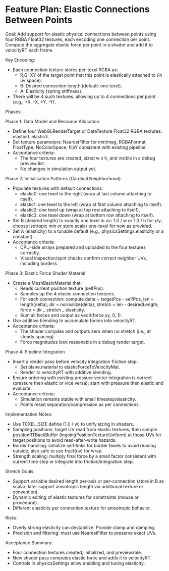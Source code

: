 # Feature Plan: Elastic Connections Between Points

Goal:
Add support for elastic physical connections between points using four RGBA Float32 textures, each encoding one connection per point. Compute the aggregate elastic force per point in a shader and add it to velocityRT each frame.

Key Encoding:

- Each connection texture stores per-texel RGBA as:
  - R,G: XY of the target point that this point is elastically attached to (in uv space).
  - B: Desired connection length (default: one texel).
  - A: Elasticity (spring stiffness).
- There will be 4 such textures, allowing up to 4 connections per point (e.g., +X, -X, +Y, -Y).

Phases:

Phase 1: Data Model and Resource Allocation

- Define four WebGLRenderTarget or DataTexture Float32 RGBA textures: elastic0..elastic3.
- Set texture parameters: NearestFilter for min/mag, RGBAFormat, FloatType, NoColorSpace, flipY consistent with existing pipeline.
- Acceptance criteria:
  - The four textures are created, sized w x h, and visible in a debug preview list.
  - No changes in simulation output yet.

Phase 2: Initialization Patterns (Cardinal Neighborhood)

- Populate textures with default connections:
  - elastic0: one texel to the right (wrap at last column attaching to itself).
  - elastic1: one texel to the left (wrap at first column attaching to itself).
  - elastic2: one texel up (wrap at top row attaching to itself).
  - elastic3: one texel down (wrap at bottom row attaching to itself).
- Set B (desired length) to exactly one texel in uv: 1.0 / w or 1.0 / h for x/y; choose isotropic min or store scalar one-texel for now as provided.
- Set A (elasticity) to a tunable default (e.g., physicsSettings.elasticity or a constant).
- Acceptance criteria:
  - CPU-side arrays prepared and uploaded to the four textures correctly.
  - Visual inspection/spot checks confirm correct neighbor UVs, including borders.

Phase 3: Elastic Force Shader Material

- Create a MeshBasicMaterial that:
  - Reads current position texture (selfPos).
  - Samples up the 4 elastic connection textures.
  - For each connection: compute delta = targetPos - selfPos, len = length(delta), dir = normalize(delta), stretch = len - desiredLength; force = dir _ stretch _ elasticity.
  - Sum all forces and output as vec4(force.xy, 0, 1).
- Use additive blending to accumulate forces into velocityRT.
- Acceptance criteria:
  - The shader compiles and outputs zero when no stretch (i.e., at steady spacing).
  - Force magnitudes look reasonable in a debug render target.

Phase 4: Pipeline Integration

- Insert a render pass before velocity integration friction step:
  - Set plane.material to elasticForceToVelocityMat.
  - Render to velocityRT with additive blending.
- Ensure ordering with existing pressure vector integration is correct (pressure then elastic or vice versa); start with pressure then elastic and evaluate.
- Acceptance criteria:
  - Simulation remains stable with small timestep/elasticity.
  - Points resist separation/compression as per connections.

Implementation Notes:

- Use TEXEL_SIZE define (1.0 / w) to unify sizing in shaders.
- Sampling positions: target UV read from elastic textures; then sample positionRTBackBuffer (ingoingPositionTextureUniform) at those UVs for target positions to avoid read-after-write hazards.
- Border handling: initialize self-links for border texels to avoid reading outside; also safe to use fract(uv) for wrap.
- Strength scaling: multiply final force by a small factor consistent with current time step or integrate into friction/integration step.

Stretch Goals:

- Support variable desired length per-axis or per-connection (store in B as scalar; later support anisotropic length via additional texture or convention).
- Dynamic editing of elastic textures for constraints (mouse or procedural).
- Different elasticity per connection texture for anisotropic behavior.

Risks:

- Overly strong elasticity can destabilize. Provide clamp and damping.
- Precision and filtering: must use NearestFilter to preserve exact UVs.

Acceptance Summary:

- Four connection textures created, initialized, and previewable.
- New shader pass computes elastic force and adds it to velocityRT.
- Controls in physicsSettings allow enabling and tuning elasticity.
